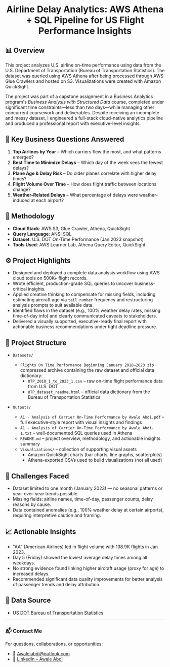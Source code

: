 <h1 align="center">Airline Delay Analytics: AWS Athena + SQL Pipeline for US Flight Performance Insights</h1>

## 📊 Overview
This project analyzes U.S. airline on-time performance using data from the U.S. Department of Transportation (Bureau of Transportation Statistics). The dataset was queried using AWS Athena after being processed through AWS Glue Crawlers and hosted on S3. Visualizations were created with Amazon QuickSight.

The project was part of a capstone assignment in a Business Analytics program's *Business Analysis with Structured Data* course, completed under significant time constraints—less than two days—while managing other concurrent coursework and deliverables. Despite receiving an incomplete and messy dataset, I engineered a full-stack cloud-native analytics pipeline and produced a professional report with executive-level insights.

## 📌 Key Business Questions Answered
1. **Top Airlines by Year** – Which carriers flew the most, and what patterns emerged?
2. **Best Time to Minimize Delays** – Which day of the week sees the fewest delays?
3. **Plane Age & Delay Risk** – Do older planes correlate with higher delay times?
4. **Flight Volume Over Time** – How does flight traffic between locations change?
5. **Weather-Related Delays** – What percentage of delays were weather-induced at each airport?

## 🧠 Methodology
- **Cloud Stack**: AWS S3, Glue Crawler, Athena, QuickSight
- **Query Language**: ANSI SQL
- **Dataset**: U.S. DOT On-Time Performance (Jan 2023 snapshot)
- **Tools Used**: AWS Learner Lab, Athena Query Editor, QuickSight

## ⚙️ Project Highlights
- Designed and deployed a complete data analysis workflow using AWS cloud tools on 500K+ flight records.
- Wrote efficient, production-grade SQL queries to uncover business-critical insights.
- Applied creative thinking to compensate for missing fields, including estimating aircraft age via `tail_number` frequency and restructuring analysis prompts to suit available data.
- Identified flaws in the dataset (e.g., 100% weather delay rates, missing time-of-day info) and clearly communicated caveats to stakeholders.
- Delivered a visually supported, executive-ready final report with actionable business recommendations under tight deadline pressure.

## 📁 Project Structure

- `Datasets/`  
  - `Flights On Time Performance Beginning January 2018–2023.zip` – compressed archive containing the raw dataset and official data dictionary:  
    - `OTP_2018_1_to_2023_1.csv` – raw on-time flight performance data from U.S. DOT  
    - `OTP_dataset_readme.html` – official data dictionary from the Bureau of Transportation Statistics  

- `Outputs/`  
  - `A1 - Analysis of Carrier On-Time Performance by Awale Abdi.pdf` – full executive-style report with visual insights and findings  
  - `A1 - Analysis of Carrier On-Time Performance by Awale Abdi-1.txt` – well-documented SQL queries used in Athena  
  - `README.md` – project overview, methodology, and actionable insights summary  
  - `Visualizations/` – collection of supporting visual assets  
    - Amazon QuickSight charts (bar charts, line graphs, scatterplots)  
    - Athena-exported CSVs used to build visualizations (not all used)  

## 🧩 Challenges Faced
- Dataset limited to one month (January 2023) — no seasonal patterns or year-over-year trends possible.
- Missing fields: airline names, time-of-day, passenger counts, delay reasons by cause.
- Data contained anomalies (e.g., 100% weather delay at certain airports), requiring interpretive caution and framing.

## 📈 Actionable Insights
- "AA" (American Airlines) led in flight volume with 138.9K flights in Jan 2023.
- Day 5 (Friday) showed the lowest average delay times among all weekdays.
- No strong evidence found linking higher aircraft usage (proxy for age) to increased delays.
- Recommended significant data quality improvements for better analysis of passenger trends and delay attribution.

## 🔗 Data Source
- [US DOT Bureau of Transportation Statistics](https://www.transtats.bts.gov/Fields.asp?gnoyr_VQ=FGJ)

---

### **📬 Contact Me**

For questions, collaborations, or opportunities:

- 📧 Awaleiabdi@outlook.com  
- 💼 [LinkedIn – Awale Abdi](https://www.linkedin.com/in/awale-abdi/)
